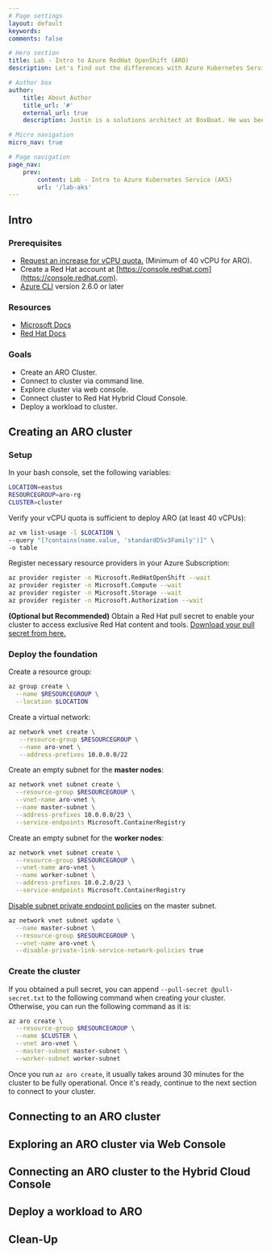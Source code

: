 ```yaml
---
# Page settings
layout: default
keywords:
comments: false

# Hero section
title: Lab - Intro to Azure RedHat OpenShift (ARO)
description: Let's find out the differences with Azure Kubernetes Service (AKS)

# Author box
author:
    title: About Author
    title_url: '#'
    external_url: true
    description: Justin is a solutions architect at BoxBoat. He was been working with Azure for many years. Sometimes, he goes by Jimmy.

# Micro navigation
micro_nav: true

# Page navigation
page_nav:
    prev:
        content: Lab - Intro to Azure Kubernetes Service (AKS)
        url: '/lab-aks'
---
```


## Intro

### Prerequisites

- [Request an increase for vCPU quota.](https://docs.microsoft.com/en-us/azure/azure-portal/supportability/per-vm-quota-requests) (Minimum of 40 vCPU for ARO).
- Create a Red Hat account at [https://console.redhat.com](https://console.redhat.com).
- [Azure CLI](https://boxboat.github.io/k8s-on-azure-wkshp/lab-prerequisites/#3-optional-using-the-azure-cli) version 2.6.0 or later

### Resources

- [Microsoft Docs](https://docs.microsoft.com/azure/openshift)
- [Red Hat Docs](https://docs.openshift.com/aro/4/welcome/index.html)

### Goals

- Create an ARO Cluster.
- Connect to cluster via command line.
- Explore cluster via web console.
- Connect cluster to Red Hat Hybrid Cloud Console.
- Deploy a workload to cluster.

## Creating an ARO cluster

### Setup

In your bash console, set the following variables:

```bash
LOCATION=eastus
RESOURCEGROUP=aro-rg
CLUSTER=cluster
```

Verify your vCPU quota is sufficient to deploy ARO (at least 40 vCPUs):

```bash
az vm list-usage -l $LOCATION \
--query "[?contains(name.value, 'standardDSv3Family')]" \
-o table
```

Register necessary resource providers in your Azure Subscription:

```bash
az provider register -n Microsoft.RedHatOpenShift --wait
az provider register -n Microsoft.Compute --wait
az provider register -n Microsoft.Storage --wait
az provider register -n Microsoft.Authorization --wait
```

__(Optional but Recommended)__
Obtain a Red Hat pull secret to enable your cluster to access exclusive Red Hat content and tools.
[Download your pull secret from here.](https://cloud.redhat.com/openshift/install/azure/aro-provisioned)

### Deploy the foundation
Create a resource group:

```bash
az group create \
  --name $RESOURCEGROUP \
  --location $LOCATION
```

Create a virtual network:

```bash
az network vnet create \
   --resource-group $RESOURCEGROUP \
   --name aro-vnet \
   --address-prefixes 10.0.0.0/22
```

Create an empty subnet for the __master nodes__:

```bash
az network vnet subnet create \
  --resource-group $RESOURCEGROUP \
  --vnet-name aro-vnet \
  --name master-subnet \
  --address-prefixes 10.0.0.0/23 \
  --service-endpoints Microsoft.ContainerRegistry
```

Create an empty subnet for the __worker nodes__:

```bash
az network vnet subnet create \
  --resource-group $RESOURCEGROUP \
  --vnet-name aro-vnet \
  --name worker-subnet \
  --address-prefixes 10.0.2.0/23 \
  --service-endpoints Microsoft.ContainerRegistry
```

[Disable subnet private endpoint policies](https://docs.microsoft.com/en-us/azure/private-link/disable-private-link-service-network-policy) on the master subnet.

```bash
az network vnet subnet update \
  --name master-subnet \
  --resource-group $RESOURCEGROUP \
  --vnet-name aro-vnet \
  --disable-private-link-service-network-policies true
```

### Create the cluster

If you obtained a pull secret, you can append `--pull-secret @pull-secret.txt` to the following command when creating your cluster. Otherwise, you can run the following command as it is:

```bash
az aro create \
  --resource-group $RESOURCEGROUP \
  --name $CLUSTER \
  --vnet aro-vnet \
  --master-subnet master-subnet \
  --worker-subnet worker-subnet
```

Once you run `az aro create`, it usually takes around 30 minutes for the cluster to be fully operational. Once it's ready, continue to the next section to connect to your cluster.

## Connecting to an ARO cluster

## Exploring an ARO cluster via Web Console

## Connecting an ARO cluster to the Hybrid Cloud Console

## Deploy a workload to ARO

## Clean-Up
